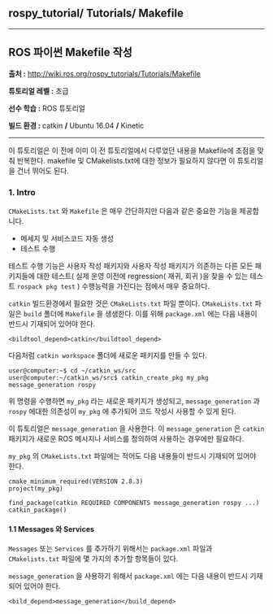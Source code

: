 ## rospy_tutorial/ Tutorials/ Makefile



---

## ROS 파이썬 Makefile 작성 

**출처 :**  <http://wiki.ros.org/rospy_tutorials/Tutorials/Makefile>

**튜토리얼 레벨 :**  초급

**선수 학습 :**  ROS 튜토리얼

**빌드 환경 :**  catkin **/** Ubuntu 16.04 **/** Kinetic

---

이 튜토리얼은 이 전에 이미 이 전 튜토리얼에서 다루었던 내용을 Makefile에 초점을 맞춰 반복한다. makefile 및 CMakelists.txt에 대한 정보가 필요하지 않다면 이 튜토리얼을 건너 뛰어도 된다.



### 1. Intro

```CMakeLists.txt``` 와 ```Makefile``` 은 매우 간단하지만 다음과 같은 중요한 기능을 제공합니다.

* 메세지 및 서비스코드 자동 생성
* 테스트 수행

테스트 수행 기능은 사용자 작성 패키지와 사용자 작성 패키지가 의존하는 다른 모든 패키지들에 대한 테스트( 실제 운영 이전에  regression( 재귀, 회귀 )을 찾을 수 있는 테스트 ```rospack pkg test``` ) 수행능력을 가진다는 점에서 매우 중요하다. 



```catkin``` 빌드환경에서 필요한 것은 ```CMakeLists.txt``` 파일 뿐이다. ```CMakeLists.txt``` 파일은 ```build``` 폴더에 ```Makefile``` 을 생생한다. 이를 위해  ```package.xml``` 에는 다음 내용이 반드시 기재되어 있어야 한다.


```
<bildtool_depend>catkin</buildtool_depend>
```

다음처럼 ```catkin workspace``` 폴더에 새로운 패키지를 만들 수 있다.

```
user@computer:~$ cd ~/catkin_ws/src
user@computer:~/catkin_ws/src$ catkin_create_pkg my_pkg message_generation rospy
```

위 명령을 수행하면 ```my_pkg``` 라는 새로운 패키지가 생성되고,  ```message_generation``` 과 ```rospy``` 에대한 의존성이  ```my_pkg``` 에 추가되어 코드 작성시 사용할 수 있게 된다.

이 튜토리얼은 ```message_generation``` 을 사용한다. 이 ```message_generation``` 은  ```catkin``` 패키지가 새로운 ROS 메시지나 서비스를 정의하여 사용하는 경우에만 필요하다.

```my_pkg``` 의 ```CMakeLists.txt``` 파일에는 적어도 다음 내용들이 반드시 기재되어 있어야 한다. 

```
cmake_minimum_required(VERSION 2.8.3)
project(my_pkg)

find_package(catkin REQUIRED COMPONENTS message_generation rospy ...)
catkin_package()
```



#### 1.1 Messages 와 Services

```Messages``` 또는  ```Services``` 를 추가하기 위해서는 ```package.xml``` 파일과 ```CMakelists.txt``` 파일에 몇 가지의 추가할 항목들이 있다.

```message_generation``` 을 사용하기 위해서  ```package.xml``` 에는 다음 내용이 반드시 기재되어 있어야 한다. 

```
<bild_depend>message_generation</build_depend>
```

